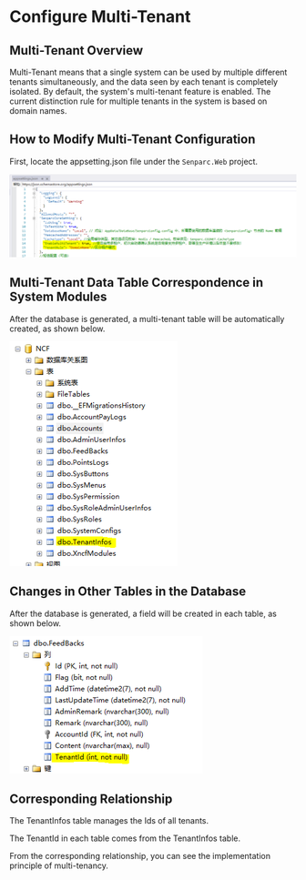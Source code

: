 # Configure Multi-Tenant

## Multi-Tenant Overview

Multi-Tenant means that a single system can be used by multiple different tenants simultaneously, and the data seen by each tenant is completely isolated. By default, the system's multi-tenant feature is enabled. The current distinction rule for multiple tenants in the system is based on domain names.

## How to Modify Multi-Tenant Configuration

First, locate the appsetting.json file under the `Senparc.Web` project.

<img src="./images/config-mutil-tenant1.png" />

## Multi-Tenant Data Table Correspondence in System Modules

After the database is generated, a multi-tenant table will be automatically created, as shown below.

<img src="./images/mutil-tenant-table1.png" />

## Changes in Other Tables in the Database

After the database is generated, a field will be created in each table, as shown below.

<img src="./images/mutil-tenant-table-field1.png" />

## Corresponding Relationship

The TenantInfos table manages the Ids of all tenants.

The TenantId in each table comes from the TenantInfos table.

From the corresponding relationship, you can see the implementation principle of multi-tenancy.
